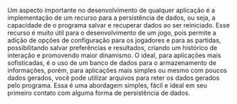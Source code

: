 Um aspecto importante no desenvolvimento de qualquer aplicação é a implementação de um recurso para a persistência de dados, ou seja, a capacidade de o programa salvar e recuperar dados ao ser reiniciado. Esse recurso é muito útil para o desenvolvimento de um jogo, pois permite a adição de opções de configuração para os jogadores e para as partidas, possibilitando salvar preferências e resultados, criando um histórico de interação e promovendo maior dinamismo. O ideal, para aplicações mais sofisticadas, é o uso de um banco de dados para o armazenamento de informações, porém, para aplicações mais simples ou mesmo com poucos dados gerados, você pode utilizar arquivos para reter os dados gerados pelo programa. Essa é uma abordagem simples, fácil e ideal em seu primeiro contato com alguma forma de persistência de dados.